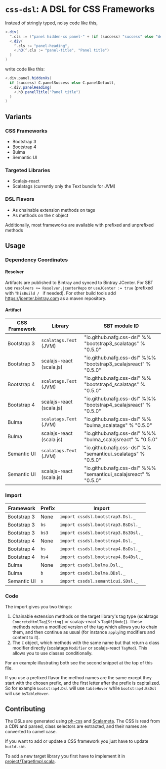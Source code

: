 # `css-dsl`: A DSL for CSS Frameworks
Instead of stringly typed, noisy code like this,

```scala
<.div(
  ^.cls := ("panel hidden-xs panel-" + (if (success) "success" else "default")),
  <.div(
    ^.cls := "panel-heading",
    <.h3(^.cls := "panel-title", "Panel title")
  )
)
```

write code like this:

```scala
<.div.panel.hiddenXs(
  if (success) C.panelSuccess else C.panelDefault,
  <.div.panelHeading(
    <.h3.panelTitle("Panel title")  
  )
)
```

## Variants
### CSS Frameworks
 * Bootstrap 3
 * Bootstrap 4
 * Bulma
 * Semantic UI

### Targeted Libraries
 * Scalajs-react
 * Scalatags (currently only the Text bundle for JVM)

### DSL Flavors
 * As chainable extension methods on tags
 * As methods on the `C` object

Additionally, most frameworks are available with prefixed and unprefixed methods


## Usage

### Dependency Coordinates
#### Resolver
Artifacts are published to Bintray and synced to Bintray JCenter. For SBT use `resolvers += Resolver.jcenterRepo` or `useJCenter := true` (prefixed with `ThisBuild / ` if needed). For other build tools add https://jcenter.bintray.com as a maven repository.

#### Artifact

| CSS Framework | Library                  | SBT module ID                                                    |
|---------------|--------------------------|------------------------------------------------------------------|
| Bootstrap 3   | `scalatags.Text` (JVM)   | "io.github.nafg.css-dsl" %% "bootstrap3_scalatags" % "0.5.0"     |
| Bootstrap 3   | scalajs-react (scala.js) | "io.github.nafg.css-dsl" %%% "bootstrap3_scalajsreact" % "0.5.0" |
| Bootstrap 4   | `scalatags.Text` (JVM)   | "io.github.nafg.css-dsl" %% "bootstrap4_scalatags" % "0.5.0"     |
| Bootstrap 4   | scalajs-react (scala.js) | "io.github.nafg.css-dsl" %%% "bootstrap4_scalajsreact" % "0.5.0" |
| Bulma         | `scalatags.Text` (JVM)   | "io.github.nafg.css-dsl" %% "bulma_scalatags" % "0.5.0"          |
| Bulma         | scalajs-react (scala.js) | "io.github.nafg.css-dsl" %%% "bulma_scalajsreact" % "0.5.0"      |
| Semantic UI   | `scalatags.Text` (JVM)   | "io.github.nafg.css-dsl" %% "semanticui_scalatags" % "0.5.0"     |
| Semantic UI   | scalajs-react (scala.js) | "io.github.nafg.css-dsl" %%% "semanticui_scalajsreact" % "0.5.0" |


### Import

| Framework   | Prefix | Import                              |
|-------------|--------|-------------------------------------|
| Bootstrap 3 | None   | `import cssdsl.bootstrap3.Dsl._`    |
| Bootstrap 3 | `bs`   | `import cssdsl.bootstrap3.BsDsl._`  |
| Bootstrap 3 | `bs3`  | `import cssdsl.bootstrap3.Bs3Dsl._` |
| Bootstrap 4 | None   | `import cssdsl.bootstrap4.Dsl._`    |
| Bootstrap 4 | `bs`   | `import cssdsl.bootstrap4.BsDsl._`  |
| Bootstrap 4 | `bs4`  | `import cssdsl.bootstrap4.Bs4Dsl._` |
| Bulma       | None   | `import cssdsl.bulma.Dsl._`         |
| Bulma       | `b`    | `import cssdsl.bulma.BDsl._`        |
| Semantic UI | `s`    | `import cssdsl.semanticui.SDsl._`   |

### Code

The import gives you two things:
 
1. Chainable extension methods on the target library's tag type (scalatags `ConcreteHtmlTag[String]` or scalajs-react's `TagOf[Node]`). These methods return a modified version of the tag which allows you to chain them, and then continue as usual (for instance `apply`ing modifiers and content to it).
2. The `C` object, which methods with the same name but that return a class modifier directly (scalatags `Modifier` or scalajs-react `TagMod`). This allows you to use classes conditionally.

For an example illustrating both see the second snippet at the top of this file.

If you use a prefixed flavor the method names are the same except they start with the chosen prefix, and the first letter after the prefix is capitalized. So for example `bootstrap4.Dsl` will use `tableHover` while `bootstrap4.BsDsl` will use `bsTableHover`.

## Contributing

The DSLs are generated using [ph-css](https://github.com/phax/ph-css) and [Scalameta](https://scalameta.org/).
The CSS is read from a CDN and parsed, class selectors are extracted, and their names are converted to camel case.
 
If you want to add or update a CSS framework you just have to update `build.sbt`.

To add a new target library you first have to implement it in [project/TargetImpl.scala](project/TargetImpl.scala).

